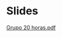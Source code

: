 # Slides 
[Grupo 20 horas.pdf](https://github.com/ICEI-PUC-Minas-PMV-SI/pmv-si-2023-2-pe1-t2-doeaqui/files/13698920/Grupo.20.horas.pdf)
